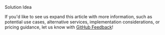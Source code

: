 <div class="alert">
    <p class="alert-title">
        <span class="icon is-left" aria-hidden="true">
            <span class="icon docon docon-lightbulb" role="presentation"></span>
        </span>Solution Idea</p>
    <p>If you'd like to see us expand this article with more information, such as potential use cases, alternative services, implementation considerations, or pricing guidance, let us know with <a href="https://github.com/MicrosoftDocs/architecture-center/issues/new">GitHub Feedback</a>!</p>
</div>
